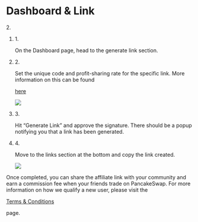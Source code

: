 # Dashboard & Link

2\.

1.  1\.

    On the Dashboard page, head to the generate link section.
2.  2\.

    Set the unique code and profit-sharing rate for the specific link. More information on this can be found

    [here](broken-reference)

    ![](https://1397868517-files.gitbook.io/\~/files/v0/b/gitbook-x-prod.appspot.com/o/spaces%2F-MHREX7DHcljbY5IkjgJ-1972196547%2Fuploads%2FjtdfB2RdajLUcMBaLyCb%2Faffiliate-landing-page-10.png?alt=media\&token=09e1fc03-ca49-469b-9acf-ff2270fc421d)
3.  3\.

    Hit “Generate Link” and approve the signature. There should be a popup notifying you that a link has been generated.
4.  4\.

    Move to the links section at the bottom and copy the link created.

    ![](https://1397868517-files.gitbook.io/\~/files/v0/b/gitbook-x-prod.appspot.com/o/spaces%2F-MHREX7DHcljbY5IkjgJ-1972196547%2Fuploads%2Fdu7V63Ip4Lo7elYsTJQv%2Faffiliate-landing-page-09.png?alt=media\&token=5fbb4069-3944-4b98-89d6-f7e226d2fc6d)

Once completed, you can share the affiliate link with your community and earn a commission fee when your friends trade on PancakeSwap. For more information on how we qualify a new user, please visit the

[Terms & Conditions](broken-reference)

page.

